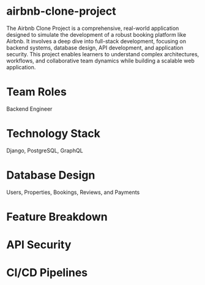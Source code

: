 # airbnb-clone-project

The Airbnb Clone Project is a comprehensive, real-world application designed to simulate the development of a robust booking platform like Airbnb. It involves a deep dive into full-stack development, focusing on backend systems, database design, API development, and application security. This project enables learners to understand complex architectures, workflows, and collaborative team dynamics while building a scalable web application.
# Team Roles
Backend Engineer
# Technology Stack
Django, PostgreSQL, GraphQL
# Database Design
Users, Properties, Bookings, Reviews, and Payments
# Feature Breakdown

# API Security

# CI/CD Pipelines
